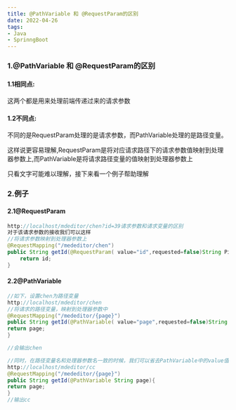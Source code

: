 ```yaml
---
title: @PathVariable 和 @RequestParam的区别
date: 2022-04-26
tags: 
- Java
- SprinngBoot
---
```


### 1.@PathVariable 和 @RequestParam的区别

#### 1.1相同点:

这两个都是用来处理前端传递过来的请求参数

#### 1.2不同点:

不同的是RequestParam处理的是请求参数，而PathVariable处理的是路径变量。

这样说更容易理解,RequestParam是将对应请求路径下的请求参数值映射到处理器参数上,而PathVariable是将请求路径变量的值映射到处理器参数上

只看文字可能难以理解，接下来看一个例子帮助理解

### 2.例子

#### 2.1@RequestParam

```java
http://localhost/mdeditor/chen?id=39请求参数和请求变量的区别
对于该请求参数的接收我们可以这样
//将请求参数映射到处理器参数上
@RequestMapping("/mededitor/chen")
public String getId(@RequestParam( value="id",requested=false)String Pid){
	return id;
}
```

#### 2.2@PathVariable

```java
//如下，设置chen为路径变量
http://localhost/mdeditor/chen
//将请求的路径变量，映射到处理器参数中
@RequestMapping("/mededitor/{page}")
public String getId(@PathVariable( value="page",requested=false)String Page){
return page;
}

//会输出chen

//同时，在路径变量名和处理器参数名一致的时候，我们可以省去PathVariable中的value值，如下
http://localhost/mdeditor/cc
@RequestMapping("/mededitor/{page}")
public String getId(@PathVariable String page){
return page;
}
//输出cc
```



